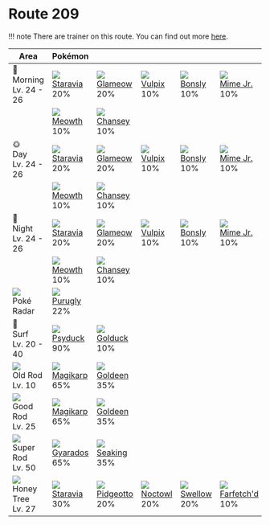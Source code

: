# Route 209

!!! note
    There are trainer on this route. You can find out more [here](../../trainer_changes/route_209/).


Area                                  | Pokémon                         | &nbsp;                           | &nbsp;                         | &nbsp;                         | &nbsp;                            | &nbsp;                          | 
---                                   | ---                             | ---                              | ---                            | ---                            | ---                               | ---                             | 
🌅<br>Morning<br>Lv. 24 - 26           | ![][397]<br> [Staravia]<br> 20% | ![][431]<br> [Glameow]<br> 20%   | ![][037]<br> [Vulpix]<br> 10%  | ![][438]<br> [Bonsly]<br> 10%  | ![][439]<br> [Mime Jr.]<br> 10%   | ![][209]<br> [Snubbull]<br> 10% | 
&nbsp;                                | ![][052]<br> [Meowth]<br> 10%   | ![][113]<br> [Chansey]<br> 10%   | &nbsp;                         | &nbsp;                         | &nbsp;                            | &nbsp;                          | 
🌞<br>Day<br>Lv. 24 - 26               | ![][397]<br> [Staravia]<br> 20% | ![][431]<br> [Glameow]<br> 20%   | ![][037]<br> [Vulpix]<br> 10%  | ![][438]<br> [Bonsly]<br> 10%  | ![][439]<br> [Mime Jr.]<br> 10%   | ![][209]<br> [Snubbull]<br> 10% | 
&nbsp;                                | ![][052]<br> [Meowth]<br> 10%   | ![][113]<br> [Chansey]<br> 10%   | &nbsp;                         | &nbsp;                         | &nbsp;                            | &nbsp;                          | 
🌙<br>Night<br>Lv. 24 - 26             | ![][397]<br> [Staravia]<br> 20% | ![][431]<br> [Glameow]<br> 20%   | ![][037]<br> [Vulpix]<br> 10%  | ![][438]<br> [Bonsly]<br> 10%  | ![][439]<br> [Mime Jr.]<br> 10%   | ![][209]<br> [Snubbull]<br> 10% | 
&nbsp;                                | ![][052]<br> [Meowth]<br> 10%   | ![][113]<br> [Chansey]<br> 10%   | &nbsp;                         | &nbsp;                         | &nbsp;                            | &nbsp;                          | 
![][poke-radar]<br> Poké Radar        | ![][432]<br> [Purugly]<br> 22%  | &nbsp;                           | &nbsp;                         | &nbsp;                         | &nbsp;                            | &nbsp;                          | 
🌊<br> Surf<br>Lv. 20 - 40             | ![][054]<br> [Psyduck]<br> 90%  | ![][055]<br> [Golduck]<br> 10%   | &nbsp;                         | &nbsp;                         | &nbsp;                            | &nbsp;                          | 
![][old-rod]<br>Old Rod<br>Lv. 10     | ![][129]<br> [Magikarp]<br> 65% | ![][118]<br> [Goldeen]<br> 35%   | &nbsp;                         | &nbsp;                         | &nbsp;                            | &nbsp;                          | 
![][good-rod]<br>Good Rod<br>Lv. 25   | ![][129]<br> [Magikarp]<br> 65% | ![][118]<br> [Goldeen]<br> 35%   | &nbsp;                         | &nbsp;                         | &nbsp;                            | &nbsp;                          | 
![][super-rod]<br>Super Rod<br>Lv. 50 | ![][130]<br> [Gyarados]<br> 65% | ![][119]<br> [Seaking]<br> 35%   | &nbsp;                         | &nbsp;                         | &nbsp;                            | &nbsp;                          | 
![][honey]<br> Honey Tree<br>Lv. 27   | ![][397]<br> [Staravia]<br> 30% | ![][017]<br> [Pidgeotto]<br> 20% | ![][164]<br> [Noctowl]<br> 20% | ![][277]<br> [Swellow]<br> 20% | ![][083]<br> [Farfetch'd]<br> 10% | &nbsp;                          | 

[Pidgeotto]: ../../pokemon_changes/017/
[Vulpix]: ../../pokemon_changes/037/
[Meowth]: ../../pokemon_changes/052/
[Psyduck]: ../../pokemon_changes/054/
[Golduck]: ../../pokemon_changes/055/
[Farfetch'd]: ../../pokemon_changes/083/
[Chansey]: ../../pokemon_changes/113/
[Goldeen]: ../../pokemon_changes/118/
[Seaking]: ../../pokemon_changes/119/
[Magikarp]: ../../pokemon_changes/129/
[Gyarados]: ../../pokemon_changes/130/
[Noctowl]: ../../pokemon_changes/164/
[Snubbull]: ../../pokemon_changes/209/
[Swellow]: ../../pokemon_changes/277/
[Staravia]: ../../pokemon_changes/397/
[Glameow]: ../../pokemon_changes/431/
[Purugly]: ../../pokemon_changes/432/
[Bonsly]: ../../pokemon_changes/438/
[Mime Jr.]: ../../pokemon_changes/439/
[good-rod]: ../img/items/good-rod.png
[honey]: ../img/items/honey.png
[old-rod]: ../img/items/old-rod.png
[poke-radar]: ../img/items/poke-radar.png
[super-rod]: ../img/items/super-rod.png
[017]: ../img/pokemon/017.png
[037]: ../img/pokemon/037.png
[052]: ../img/pokemon/052.png
[054]: ../img/pokemon/054.png
[055]: ../img/pokemon/055.png
[083]: ../img/pokemon/083.png
[113]: ../img/pokemon/113.png
[118]: ../img/pokemon/118.png
[119]: ../img/pokemon/119.png
[129]: ../img/pokemon/129.png
[130]: ../img/pokemon/130.png
[164]: ../img/pokemon/164.png
[209]: ../img/pokemon/209.png
[277]: ../img/pokemon/277.png
[397]: ../img/pokemon/397.png
[431]: ../img/pokemon/431.png
[432]: ../img/pokemon/432.png
[438]: ../img/pokemon/438.png
[439]: ../img/pokemon/439.png
